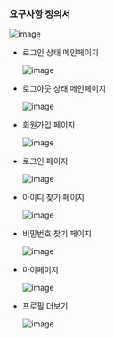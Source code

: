 ### 요구사항 정의서
![image](https://github.com/user-attachments/assets/46528ea5-ba34-4a81-af53-4c7e4677ccbc)


- 로그인 상태 메인페이지
  
  ![image](https://github.com/user-attachments/assets/638e9560-e322-43dd-8ab4-8049fdbf6106)


- 로그아웃 상태 메인페이지
  
  ![image](https://github.com/user-attachments/assets/ff0f0cdf-2e82-48f6-8823-95c2752a5db1)


- 회원가입 페이지
  
  ![image](https://github.com/user-attachments/assets/01412f91-23b2-4203-9e19-badc06aff9a5)


- 로그인 페이지
  
  ![image](https://github.com/user-attachments/assets/5a6ee18f-66c7-4970-a47e-5305644aba84)


- 아이디 찾기 페이지
  
  ![image](https://github.com/user-attachments/assets/6f525caa-6ca4-4a68-857a-4e3c27f0722b)


- 비밀번호 찾기 페이지
  
  ![image](https://github.com/user-attachments/assets/abf6179c-fe4b-4c44-b60b-818f743f707b)


- 마이페이지
  
  ![image](https://github.com/user-attachments/assets/5bfb2b44-b275-4f92-9370-d79ce44d7645)


- 프로필 더보기
  
  ![image](https://github.com/user-attachments/assets/f3de7e52-5374-481b-8eb9-c8ff36a7d4fc)
